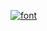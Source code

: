 [![font](https://readme-typing-svg.demolab.com?font=JetBrains+Mono&weight=600&size=24&pause=1000&color=69BF998C&width=435&lines=^..^;hewwo!;katrine+is+here!;meow!;akame+style!;<3)](https://ammit.cc)
